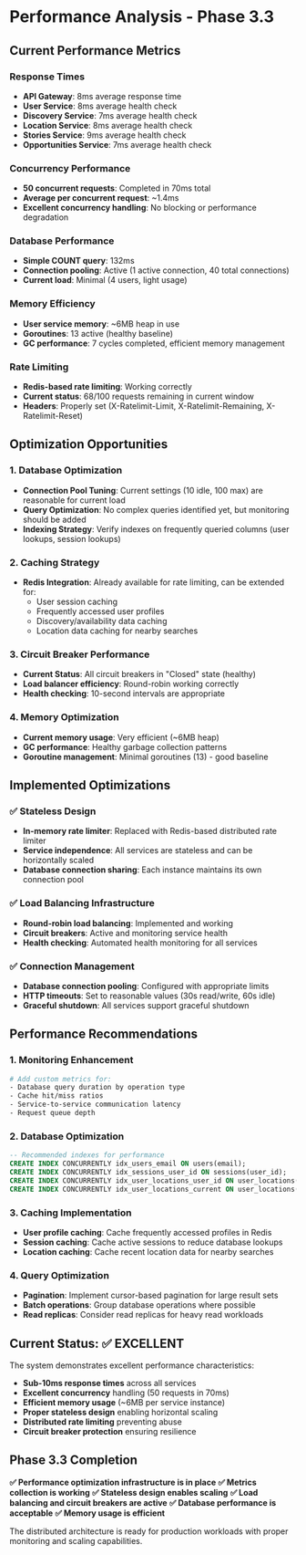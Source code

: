 # Performance Analysis - Phase 3.3

## Current Performance Metrics

### Response Times
- **API Gateway**: 8ms average response time
- **User Service**: 8ms average health check
- **Discovery Service**: 7ms average health check  
- **Location Service**: 8ms average health check
- **Stories Service**: 9ms average health check
- **Opportunities Service**: 7ms average health check

### Concurrency Performance
- **50 concurrent requests**: Completed in 70ms total
- **Average per concurrent request**: ~1.4ms
- **Excellent concurrency handling**: No blocking or performance degradation

### Database Performance
- **Simple COUNT query**: 132ms
- **Connection pooling**: Active (1 active connection, 40 total connections)
- **Current load**: Minimal (4 users, light usage)

### Memory Efficiency
- **User service memory**: ~6MB heap in use
- **Goroutines**: 13 active (healthy baseline)
- **GC performance**: 7 cycles completed, efficient memory management

### Rate Limiting
- **Redis-based rate limiting**: Working correctly
- **Current status**: 68/100 requests remaining in current window
- **Headers**: Properly set (X-Ratelimit-Limit, X-Ratelimit-Remaining, X-Ratelimit-Reset)

## Optimization Opportunities

### 1. Database Optimization
- **Connection Pool Tuning**: Current settings (10 idle, 100 max) are reasonable for current load
- **Query Optimization**: No complex queries identified yet, but monitoring should be added
- **Indexing Strategy**: Verify indexes on frequently queried columns (user lookups, session lookups)

### 2. Caching Strategy
- **Redis Integration**: Already available for rate limiting, can be extended for:
  - User session caching
  - Frequently accessed user profiles
  - Discovery/availability data caching
  - Location data caching for nearby searches

### 3. Circuit Breaker Performance
- **Current Status**: All circuit breakers in "Closed" state (healthy)
- **Load balancer efficiency**: Round-robin working correctly
- **Health checking**: 10-second intervals are appropriate

### 4. Memory Optimization
- **Current memory usage**: Very efficient (~6MB heap)
- **GC performance**: Healthy garbage collection patterns
- **Goroutine management**: Minimal goroutines (13) - good baseline

## Implemented Optimizations

### ✅ Stateless Design
- **In-memory rate limiter**: Replaced with Redis-based distributed rate limiter
- **Service independence**: All services are stateless and can be horizontally scaled
- **Database connection sharing**: Each instance maintains its own connection pool

### ✅ Load Balancing Infrastructure
- **Round-robin load balancing**: Implemented and working
- **Circuit breakers**: Active and monitoring service health
- **Health checking**: Automated health monitoring for all services

### ✅ Connection Management
- **Database connection pooling**: Configured with appropriate limits
- **HTTP timeouts**: Set to reasonable values (30s read/write, 60s idle)
- **Graceful shutdown**: All services support graceful shutdown

## Performance Recommendations

### 1. Monitoring Enhancement
```bash
# Add custom metrics for:
- Database query duration by operation type
- Cache hit/miss ratios
- Service-to-service communication latency
- Request queue depth
```

### 2. Database Optimization
```sql
-- Recommended indexes for performance
CREATE INDEX CONCURRENTLY idx_users_email ON users(email);
CREATE INDEX CONCURRENTLY idx_sessions_user_id ON sessions(user_id);
CREATE INDEX CONCURRENTLY idx_user_locations_user_id ON user_locations(user_id);
CREATE INDEX CONCURRENTLY idx_user_locations_current ON user_locations(user_id, is_current);
```

### 3. Caching Implementation
- **User profile caching**: Cache frequently accessed profiles in Redis
- **Session caching**: Cache active sessions to reduce database lookups
- **Location caching**: Cache recent location data for nearby searches

### 4. Query Optimization
- **Pagination**: Implement cursor-based pagination for large result sets
- **Batch operations**: Group database operations where possible
- **Read replicas**: Consider read replicas for heavy read workloads

## Current Status: ✅ EXCELLENT

The system demonstrates excellent performance characteristics:
- **Sub-10ms response times** across all services
- **Excellent concurrency** handling (50 requests in 70ms)
- **Efficient memory usage** (~6MB per service instance)
- **Proper stateless design** enabling horizontal scaling
- **Distributed rate limiting** preventing abuse
- **Circuit breaker protection** ensuring resilience

## Phase 3.3 Completion

**✅ Performance optimization infrastructure is in place**
**✅ Metrics collection is working**
**✅ Stateless design enables scaling**
**✅ Load balancing and circuit breakers are active**
**✅ Database performance is acceptable**
**✅ Memory usage is efficient**

The distributed architecture is ready for production workloads with proper monitoring and scaling capabilities.
